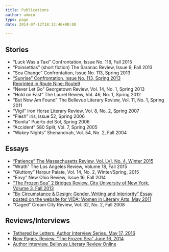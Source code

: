 ```yaml
---
title: Publications
author: admin
type: page
date: 2014-07-12T18:13:46+00:00

---
```

## Stories

  * “Luck Was a Taxi” Confrontation, Issue No. 118, Fall 2015
  * “Poinsettias” (short fiction) The Saranac Review, Issue 9, Fall 2013
  * “Sea Change” Confrontation, Issue No. 113, Spring 2013
  * [“Sunrise” Confrontation, Issue No. 113, Spring 2013 <br>Reprinted in Route Nine: Route9](http://route9litmag.com/post/80855249568/sunrise)
  * “Never Let Go” Georgetown Review, Vol. 14, No. 1, Spring 2013
  * “Hold on Fast” The Laurel Review, Vol. 46, No. 1, Spring 2012
  * “But Now Am Found” The Bellevue Literary Review, Vol. 11, No. 1, Spring 2011
  * “Vigil” Iron Horse Literary Review, Vol. 8, No. 2, Spring 2007
  * “Flesh” iris, Issue 52, Spring 2006
  * “Bonita” Puerto del Sol, Spring 2006
  * “Accident” 580 Split, Vol. 7, Spring 2005
  * “Wakey Nights” Shenandoah, Vol. 54, No. 2, Fall 2004

## Essays

  * [“Patience” The Massachusetts Review, Vol. LVI, No. 4, Winter 2015](/files/Patience.pdf)
  * “Wrath” The Los Angeles Review, Volume 18, Fall 2015
  * “Gluttony” Harpur Palate, Vol. 14, No. 2, Winter/Spring, 2015
  * “Envy” New Ohio Review, Issue 16, Fall 2014
  * [“The Frozen Sea” 2 Bridges Review, City University of New York, Volume 3, Fall 2013](http://issuu.com/2bridgesreview/docs/2bridgesreview2013/112?e=0/8209720)
  * [“By Circumstance & Design: Gender, Writing and Interiority” Essay posted on the website for VIDA: Women in Literary Arts, May 2011](http://www.vidaweb.org/by-circumstance-and-design-gender-writing-and-interiority/)
  * “Caged” Cream City Review, Vol. 32, No. 2, Fall 2008

## Reviews/Interviews

  * [Tethered by Letters, Author Interview Series, May 17, 2016](http://tetheredbyletters.com/author-qa-patricia-horvath/)
  * [New Pages, Review, “The Frozen Sea” June 16, 2014](http://www.newpages.com/literary-magazine-reviews/2014-06-16/#2-Bridges-Review-V3-201)
  * [Author interview, Bellevue Literary Review Online](http://blr.med.nyu.edu/content/interviews/2011-contest-winners/patti-horvath)
